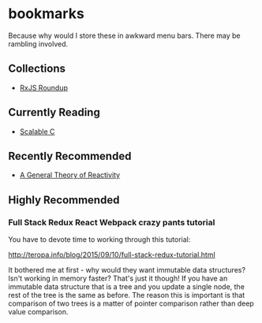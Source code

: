 # bookmarks

Because why would I store these in awkward menu bars. There may be rambling involved.

## Collections

* [RxJS Roundup](rxjs)

## Currently Reading

* [Scalable C](https://www.gitbook.com/book/hintjens/scalable-c/details)

## Recently Recommended

* [A General Theory of Reactivity](https://github.com/kriskowal/gtor)

## Highly Recommended

### Full Stack Redux React Webpack crazy pants tutorial

You have to devote time to working through this tutorial:

http://teropa.info/blog/2015/09/10/full-stack-redux-tutorial.html

It bothered me at first - why would they want immutable data structures? Isn't working in memory faster? That's just it though! If you have an immutable data structure that is a tree and you update a single node, the rest of the tree is the same as before. The reason this is important is that comparison of two trees is a matter of pointer comparison rather than deep value comparison.
